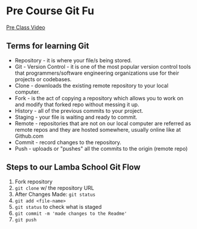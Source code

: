 # Pre Course Git Fu
[Pre Class Video](https://youtu.be/ZihgMcrHOF4)
## Terms for learning Git
 * Repository - it is where your file/s being stored.
 * Git - Version Control - it is one of the most popular version control tools that programmers/software engineering organizations use for their projects or codebases.
 * Clone - downloads the existing remote repository to your local computer.
 * Fork - is the act of copying a repository which allows you to work on and modify that forked repo without messing it up.
 * History - all of the previous commits to your project.
 * Staging - your file is waiting and ready to commit. 
 * Remote - repositories that are not on our local computer are referred as remote repos and they are hosted somewhere, usually online like at Github.com
 * Commit - record changes to the repository.
 * Push - uploads or "pushes" all the commits to the origin (remote repo)

## Steps to our Lamba School Git Flow
1. Fork repository
2. `git clone` w/ the repository URL 
3. After Changes Made: `git status`
4. `git add <file-name>` 
5. `git status` to check what is staged
6. `git commit -m 'made changes to the Readme'`
7. `git push`
